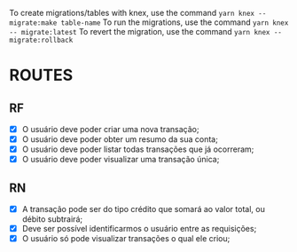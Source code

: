 To create migrations/tables with knex, use the command `yarn knex -- migrate:make table-name`
To run the migrations, use the command `yarn knex -- migrate:latest`
To revert the migration, use the command `yarn knex -- migrate:rollback`

# ROUTES

## RF

- [x] O usuário deve poder criar uma nova transação;
- [x] O usuário deve poder obter um resumo da sua conta;
- [x] O usuário deve poder listar todas transações que já ocorreram;
- [x] O usuário deve poder visualizar uma transação única;

## RN

- [x] A transação pode ser do tipo crédito que somará ao valor total, ou débito subtrairá;
- [x] Deve ser possível identificarmos o usuário entre as requisições;
- [x] O usuário só pode visualizar transações o qual ele criou;
